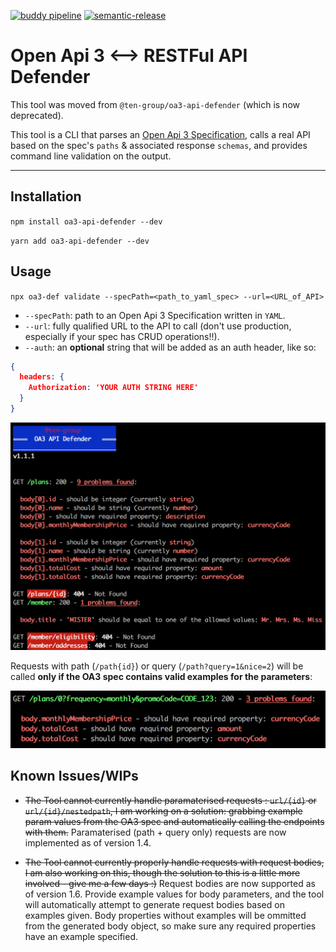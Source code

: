  [![buddy pipeline](https://app.buddy.works/hevans90/oa3-api-defender/pipelines/pipeline/135282/badge.svg?token=3e84171aecc7e0513da933a8e20d43480917d06fb391c0840949584b65098d4e "buddy pipeline")](https://app.buddy.works/hevans90/oa3-api-defender/pipelines/pipeline/135282) [![semantic-release](https://img.shields.io/badge/%20%20%F0%9F%93%A6%F0%9F%9A%80-semantic--release-e10079.svg)](https://github.com/semantic-release/semantic-release)

# Open Api 3 <--> RESTFul API Defender

This tool was moved from `@ten-group/oa3-api-defender` (which is now deprecated).

This tool is a CLI that parses an [Open Api 3 Specification](https://swagger.io/specification/), calls a real API based on the spec's `paths` & associated response `schemas`, and provides command line validation on the output.

___

## Installation

`npm install oa3-api-defender --dev`

`yarn add oa3-api-defender --dev`

## Usage

`npx oa3-def validate --specPath=<path_to_yaml_spec> --url=<URL_of_API>`

- `--specPath`: path to an Open Api 3 Specification written in `YAML`.
- `--url`: fully qualified URL to the API to call (don't use production, especially if your spec has CRUD operations!!).
- `--auth`: an **optional** string that will be added as an auth header, like so:

```json
{
  headers: {
    Authorization: 'YOUR AUTH STRING HERE'
  }
}
```

![Alt text](docs/example_output.png?raw=true "CLI Output")

Requests with path (`/path{id}`) or query (`/path?query=1&nice=2`) will be called **only if the OA3 spec contains valid examples for the parameters**:

![Alt text](docs/paramaterised_get_output.png?raw=true "CLI Output")


## Known Issues/WIPs

- ~~The Tool cannot currently handle paramaterised requests : `url/{id}` or `url/{id}/nestedpath`, I am working on a solution: grabbing example param values from the OA3 spec and automatically calling the endpoints with them.~~ Paramaterised (path + query only) requests are now implemented as of version 1.4.

- ~~The Tool cannot currently properly handle requests with request bodies, I am also working on this, though the solution to this is a little more involved - give me a few days :)~~ Request bodies are now supported as of version 1.6. Provide example values for body parameters, and the tool will automatically attempt to generate request bodies based on examples given. Body properties without examples will be ommitted from the generated body object, so make sure any required properties have an example specified.
